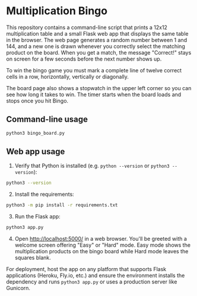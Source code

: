 # Multiplication Bingo

This repository contains a command-line script that prints a 12x12 multiplication table and a small Flask web app that displays the same table in the browser. The web page generates a random number between 1 and 144, and a new one is drawn whenever you correctly select the matching product on the board. When you get a match, the message "Correct!" stays on screen for a few seconds before the next number shows up.

To win the bingo game you must mark a complete line of twelve correct cells in a row, horizontally, vertically or diagonally.

The board page also shows a stopwatch in the upper left corner so you can see how long it takes to win. The timer starts when the board loads and stops once you hit Bingo.

## Command-line usage

```bash
python3 bingo_board.py
```

## Web app usage

1. Verify that Python is installed (e.g. `python --version` or `python3 --version`):

```bash
python3 --version
```

2. Install the requirements:

```bash
python3 -m pip install -r requirements.txt
```

3. Run the Flask app:

```bash
python3 app.py
```

4. Open <http://localhost:5000/> in a web browser. You'll be greeted with a welcome screen offering "Easy" or "Hard" mode. Easy mode shows the multiplication products on the bingo board while Hard mode leaves the squares blank.

For deployment, host the app on any platform that supports Flask applications (Heroku, Fly.io, etc.) and ensure the environment installs the dependency and runs `python3 app.py` or uses a production server like Gunicorn.
